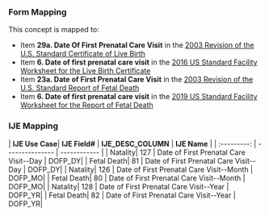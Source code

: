 ### Form Mapping
This concept is mapped to:
 * Item **29a. Date Of First Prenatal Care Visit** in the [2003 Revision of the U.S. Standard Certificate of Live Birth](https://www.cdc.gov/nchs/data/dvs/birth11-03final-ACC.pdf)
 * Item **6. Date of first prenatal care visit** in the [2016 US Standard Facility Worksheet for the Live Birth Certificate](https://www.cdc.gov/nchs/data/dvs/facility-worksheet-2016-508.pdf)
 * Item **23a. Date of First Prenatal Care Visit** in the [2003 Revision of the U.S. Standard Report of Fetal Death](https://www.cdc.gov/nchs/data/dvs/FDEATH11-03finalACC.pdf)
 * Item **6. Date of first prenatal care visit** in the [2019 US Standard Facility Worksheet for the Report of Fetal Death](https://www.cdc.gov/nchs/data/dvs/fetal-death-facility-worksheet-2019-508.pdf)

### IJE Mapping
| **IJE Use Case**| **IJE Field#** |  **IJE_DESC_COLUMN**   |  **IJE Name**  |
| :---------: | --------------- | ------------ |
| Natality| 127 | Date of First Prenatal Care Visit--Day | DOFP_DY|
| Fetal Death| 81 | Date of First Prenatal Care Visit--Day | DOFP_DY|
| Natality| 126 | Date of First Prenatal Care Visit--Month | DOFP_MO|
| Fetal Death| 80 | Date of First Prenatal Care Visit--Month | DOFP_MO|
| Natality| 128 | Date of First Prenatal Care Visit--Year | DOFP_YR|
| Fetal Death| 82 | Date of First Prenatal Care Visit--Year | DOFP_YR|
